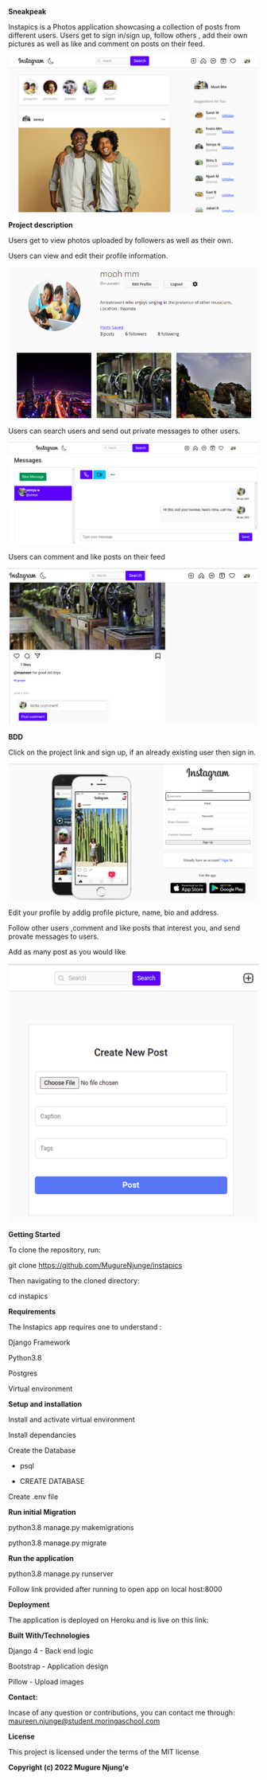   **Sneakpeak**

Instapics is a Photos application showcasing a collection of posts from different users. Users get to sign in/sign up, follow others , add their own pictures as well as like and comment on posts on their feed.

<img src="./static/images/homepage.png">


  **Project description**

Users get to view photos uploaded by followers as well as their own.

Users can view and edit their profile information.

<img src="./static/images/ownprof.png">


Users can search users and send out private messages to other users.

<img src="./static/images/message.png">

Users can comment and like posts on their feed

<img src="./static/images/comment.png">


  **BDD**

Click on the project link and sign up, if an already existing user then sign in.

<img src="./static/images/signup.png">

Edit your profile by addig profile picture, name, bio and address.

Follow other users ,comment and like posts that interest you, and send provate messages to users.

Add as many post as you would like 

<img src="./static/images/addpost.png">


  **Getting Started**

To clone the repository, run:

git clone https://github.com/MugureNjunge/instapics

Then navigating to the cloned directory:

cd instapics

  **Requirements**

The Instapics app requires one to understand :

Django Framework

Python3.8

Postgres

Virtual environment

  **Setup and installation**

Install and activate virtual environment

Install dependancies

Create the Database

- psql

- CREATE DATABASE <name>

Create .env file

  **Run initial Migration**

python3.8 manage.py makemigrations <do this for all apps in project>

python3.8 manage.py migrate

  **Run the application**

python3.8 manage.py runserver

Follow link provided after running to open app on local host:8000

  **Deployment**

The application is deployed on Heroku and is live on this link: 


  **Built With/Technologies**

Django 4 - Back end logic

Bootstrap - Application design

Pillow - Upload images

  **Contact:**

Incase of any question or contributions, you can contact me through: maureen.njunge@student.moringaschool.com


  **License**

This project is licensed under the terms of the MIT license

  **Copyright (c) 2022 Mugure Njung'e**



